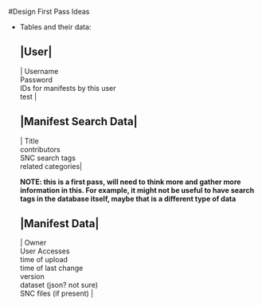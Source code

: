 #Design First Pass Ideas

* Tables and their data:

	|User|
	-----------
	| 	Username <br> Password <br> IDs for manifests by this user <br> test |

	|Manifest Search Data|
	-----------
	| Title <br> contributors <br> SNC search tags <br> related categories|

	**NOTE: this is a first pass, will need to think more and gather more information in this. 
	For example, it might not be useful to have search tags in the database itself, 
	maybe that is a different type of data**

	|Manifest Data|
	------------
	| Owner <br> User Accesses <br> time of upload <br> time of last change <br> version <br> dataset (json? not sure) <br> SNC files (if present) |
